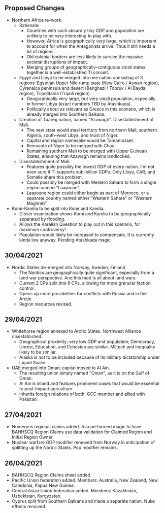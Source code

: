 ## Proposed Changes

- Northern Africa re-work:
  - Rationale:
    - Countries with such absurdly tiny GDP and population are unlikely to be very interesting to play with.
    - However, Africa is geographically very large, which is important to account for when the Antagonists arrive. Thus it still needs a lot of regions.
    - Old colonial borders are less likely to survive the massive societal disruptions of Impact.
    - Merging groups of geographically-contiguous small states together is a well-established TI conceit.
  - Egypt and Libya to be merged into one nation consisting of 3 regions: Egyptian Upper Nile rump state (New Cairo / Aswan region), Cyrenaica peninsula and desert (Benghazi / Tobruk / Al Bayda region), Tripolitania (Tripoli region).
    - Geographically very large, but very small population, especially in former Libya (exact numbers TBD by Atashkada).
    - Politically about as relevant as Greece in this scenario, which is already merged into Southern Balkans.
  - Creation of Tuareg nation, named "Azawagh". Disestablishment of Mali.
    - The new state would steal territory from northern Mali, southern Algeria, south-west Libya, and most of Niger.
    - Capital and region namesake would be Tamanrasset.
    - Remnants of Niger to be merged with Chad.
    - Remaining southern Mali to be merged with Upper Guinean States, ensuring that Azawagh remains landlocked.
  - Disestablishment of Mali.
    - Features quite possibly the lowest GDP of every nation. I'm not even sure if TI supports sub-billion GDPs. Only Libya, CAR, and Somalia share this problem.
    - Could possibly be merged with Western Sahara to form a single region named "Laayoune".
    - Laayoune region could either begin as part of Morocco, or a separate country named either "Western Sahara" or "Western Maghreb".
- Komi-Karelia to be split into Komi and Karelia.
  - Closer examination shows Komi and Karelia to be geographically separated by flooding.
  - Allows the Karelian Question to play out in this scenario, for maximum controversy!
  - Population would likely be increased to compensate. It is currently kinda low anyway. Pending Atashkada magic.

## 30/04/2021
- Nordic States de-merged into Norway, Sweden, Finland.
  - The Nordics are geographically quite significant, especially from a land war perspective. And this mod is all about land wars.
  - Current 2 CPs split into 6 CPs, allowing for more granular faction control.
  - Opens up more possibilities for conflicts with Russia and in the Arctic.
  - Region resources revised.

## 29/04/2021
- Whitehorse region annexed to Arctic States. Northwest Alliance disestablished.
  - Geographical proximity; very low GDP and population; Democracy, Unrest, Education, and Cohesion are similar. Miltech and Inequality likely to be similar.
  - Alaska is not to be included because of its military dictatorship under Liquid Snake.
- UAE merged into Oman; capital moved to Al Ain.
  - The resulting union simply named "Oman", as it is on the Gulf of Oman.
  - Al Ain is inland and features prominent oases that would be essential to post-Impact agriculture.
  - Inherits foreign relations of both: GCC member and allied with Pakistan.

## 27/04/2021
- Numerous regional claims added. Asa performed magic to have BAHHSCQ Region Claims use data validation for Claimed Region and Initial Region Owner.
- Nuclear warfare GDP modifier removed from Norway in anticipation of splitting up the Nordic States. Pop modifier remains.

## 26/04/2021
- BAHHSCQ Region Claims sheet added.
- Pacific Union federation added. Members: Australia, New Zealand, New Caledonia, Papua New Guinea.
- Central Asian Union federation added. Members: Kazakhstan, Uzbekistan, Kyrgyzstan.
- Cyprus split from Southern Balkans and made a separate nation. Nuke effects removed.
